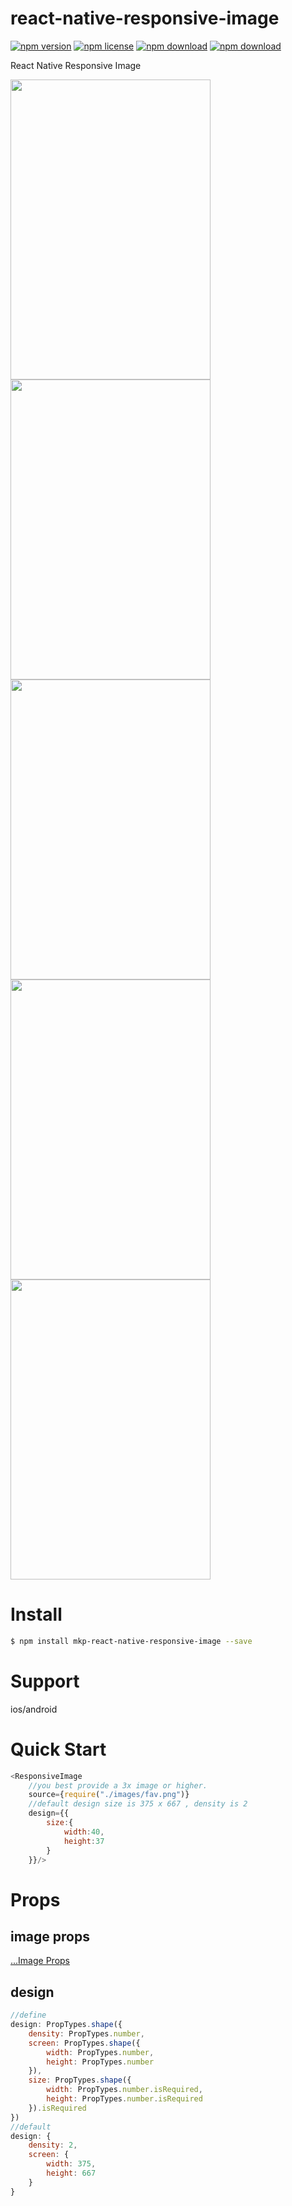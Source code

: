 # react-native-responsive-image

<!-- badge -->
[![npm version](https://img.shields.io/npm/v/mkp-react-native-responsive-image.svg)](https://www.npmjs.com/package/mkp-react-native-responsive-image)
[![npm license](https://img.shields.io/npm/l/mkp-react-native-responsive-image.svg)](https://www.npmjs.com/package/mkp-react-native-responsive-image)
[![npm download](https://img.shields.io/npm/dm/mkp-react-native-responsive-image.svg)](https://www.npmjs.com/package/mkp-react-native-responsive-image)
[![npm download](https://img.shields.io/npm/dt/mkp-react-native-responsive-image.svg)](https://www.npmjs.com/package/mkp-react-native-responsive-image)
<!-- endbadge -->

React Native Responsive Image

<img style="width:320;height:480;display:inline-block;" src="https://raw.githubusercontent.com/MonkeyKingPlus/react-native-responsive-image/master/screencapture/responsive-image-screencapture-iphone4s.png"/>
<img style="width:320;height:480;display:inline-block;" src="https://raw.githubusercontent.com/MonkeyKingPlus/react-native-responsive-image/master/screencapture/responsive-image-screencapture-iphone5s.png"/>
<img style="width:320;height:480;display:inline-block;" src="https://raw.githubusercontent.com/MonkeyKingPlus/react-native-responsive-image/master/screencapture/responsive-image-screencapture-iphone6.png"/>
<img style="width:320;height:480;display:inline-block;" src="https://raw.githubusercontent.com/MonkeyKingPlus/react-native-responsive-image/master/screencapture/responsive-image-screencapture-iphone6splus.png"/>
<img style="width:320;height:480;display:inline-block;" src="https://raw.githubusercontent.com/MonkeyKingPlus/react-native-responsive-image/master/screencapture/responsive-image-screencapture-nex.png"/>

# Install
```bash
$ npm install mkp-react-native-responsive-image --save
```

# Support
ios/android

# Quick Start
```javascript
<ResponsiveImage
    //you best provide a 3x image or higher.
    source={require("./images/fav.png")}
    //default design size is 375 x 667 , density is 2
    design={{
        size:{
            width:40,
            height:37
        }
    }}/>
```
# Props
## image props
[...Image Props](https://facebook.github.io/react-native/docs/image.html)
## design
```javascript
//define
design: PropTypes.shape({
    density: PropTypes.number,
    screen: PropTypes.shape({
        width: PropTypes.number,
        height: PropTypes.number
    }),
    size: PropTypes.shape({
        width: PropTypes.number.isRequired,
        height: PropTypes.number.isRequired
    }).isRequired
})
//default
design: {
    density: 2,
    screen: {
        width: 375,
        height: 667
    }
}
```

